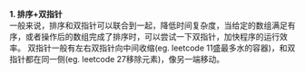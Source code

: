 **1. 排序+双指针**  
	一般来说，排序和双指针可以联合到一起，降低时间复杂度，当给定的数组满足有序，或者操作后的数组完成了排序时，可以尝试一下双指针，加快程序的运行效率。
	双指针一般有左右双指针向中间收缩(eg. leetcode 11盛最多水的容器)，和双指针都在同一侧(eg. leetcode 27移除元素)，像另一端移动。

